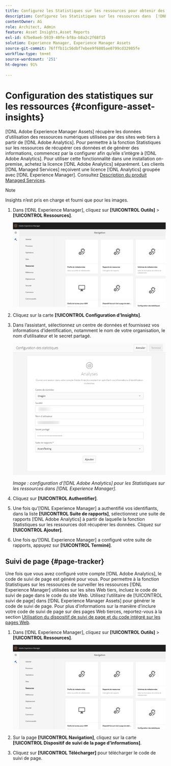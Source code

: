 ```yaml
---
title: Configurez les Statistiques sur les ressources pour obtenir des analyses.
description: Configurez les Statistiques sur les ressources dans  [!DNL Adobe Experience Manager Assets].
contentOwner: AG
role: Architect, Admin
feature: Asset Insights,Asset Reports
exl-id: 67be0ae6-5939-40fe-bf8a-b8a2c2f68f15
solution: Experience Manager, Experience Manager Assets
source-git-commit: 76fffb11c56dbf7ebee9f6805ae0799cd32985fe
workflow-type: tm+mt
source-wordcount: '251'
ht-degree: 91%

---
```


# Configuration des statistiques sur les ressources {#configure-asset-insights}

[!DNL Adobe Experience Manager Assets] récupère les données d’utilisation des ressources numériques utilisées par des sites web tiers à partir de [!DNL Adobe Analytics]. Pour permettre à la fonction Statistiques sur les ressources de récupérer ces données et de générer des informations, commencez par la configurer afin qu’elle s’intègre à [!DNL Adobe Analytics]. Pour utiliser cette fonctionnalité dans une installation on-premise, achetez la licence [!DNL Adobe Analytics] séparément. Les clients [!DNL Managed Services] reçoivent une licence [!DNL Analytics] groupée avec [!DNL Experience Manager]. Consultez [Description du produit Managed Services](https://helpx.adobe.com/fr/legal/product-descriptions/adobe-experience-manager-managed-services.html).

>[!NOTE]
>
>Insights n’est pris en charge et fourni que pour les images.

1. Dans [!DNL Experience Manager], cliquez sur **[!UICONTROL Outils]** > **[!UICONTROL Ressources]**.

   ![chlimage_1-72](assets/chlimage_1-210.png)

1. Cliquez sur la carte **[!UICONTROL Configuration d’Insights]**.
1. Dans l’assistant, sélectionnez un centre de données et fournissez vos informations d’identification, notamment le nom de votre organisation, le nom d’utilisateur et le secret partagé.

   ![Configuration d’Adobe Analytics pour les Statistiques sur les ressources dans Experience Manager](assets/insights_config2.png)

   *Image : configuration d’[!DNL Adobe Analytics] pour les Statistiques sur les ressources dans [!DNL Experience Manager].*

1. Cliquez sur **[!UICONTROL Authentifier]**.
1. Une fois qu’[!DNL Experience Manager] a authentifié vos identifiants, dans la liste **[!UICONTROL Suite de rapports]**, sélectionnez une suite de rapports [!DNL Adobe Analytics] à partir de laquelle la fonction Statistiques sur les ressources doit récupérer les données. Cliquez sur **[!UICONTROL Ajouter]**.
1. Une fois qu’[!DNL Experience Manager] a configuré votre suite de rapports, appuyez sur **[!UICONTROL Terminé]**.

## Suivi de page {#page-tracker}

Une fois que vous avez configuré votre compte [!DNL Adobe Analytics], le code de suivi de page est généré pour vous. Pour permettre à la fonction Statistiques sur les ressources de surveiller les ressources [!DNL Experience Manager] utilisées sur les sites Web tiers, incluez le code de suivi de page dans le code du site Web. Utilisez l’utilitaire de [!UICONTROL suivi de page] dans [!DNL Experience Manager Assets] pour générer le code de suivi de page. Pour plus d’informations sur la manière d’inclure votre code de suivi de page sur des pages Web tierces, reportez-vous à la section [Utilisation du dispositif de suivi de page et du code intégré sur les pages Web](/help/assets/use-page-tracker.md).

1. Dans [!DNL Experience Manager], cliquez sur **[!UICONTROL Outils]** > **[!UICONTROL Ressources]**.

   ![chlimage_1-73](assets/chlimage_1-214.png)

1. Sur la page **[!UICONTROL Navigation]**, cliquez sur la carte **[!UICONTROL Dispositif de suivi de la page d’informations]**.
1. Cliquez sur **[!UICONTROL Télécharger]** pour télécharger le code de suivi de page.
